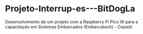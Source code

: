 # Projeto-Interrup-es---BitDogLa
Desenvolvimento de um projeto com a Raspberry Pi Pico W para a capacitação em Sistemas Embarcados (Embarcatech) - Cepedi. 
